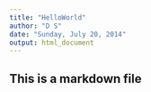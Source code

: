 ```yaml
---
title: "HelloWorld"
author: "D S"
date: "Sunday, July 20, 2014"
output: html_document
---
```



## This is a markdown file

